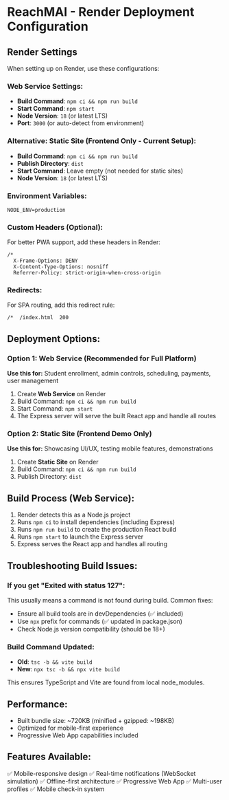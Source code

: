 # ReachMAI - Render Deployment Configuration

## Render Settings

When setting up on Render, use these configurations:

### Web Service Settings:
- **Build Command**: `npm ci && npm run build`
- **Start Command**: `npm start`
- **Node Version**: `18` (or latest LTS)
- **Port**: `3000` (or auto-detect from environment)

### Alternative: Static Site (Frontend Only - Current Setup):
- **Build Command**: `npm ci && npm run build`
- **Publish Directory**: `dist`
- **Start Command**: Leave empty (not needed for static sites)
- **Node Version**: `18` (or latest LTS)

### Environment Variables:
```
NODE_ENV=production
```

### Custom Headers (Optional):
For better PWA support, add these headers in Render:
```
/*
  X-Frame-Options: DENY
  X-Content-Type-Options: nosniff
  Referrer-Policy: strict-origin-when-cross-origin
```

### Redirects:
For SPA routing, add this redirect rule:
```
/*  /index.html  200
```

## Deployment Options:

### Option 1: Web Service (Recommended for Full Platform)
**Use this for:** Student enrollment, admin controls, scheduling, payments, user management

1. Create **Web Service** on Render
2. Build Command: `npm ci && npm run build`
3. Start Command: `npm start`
4. The Express server will serve the built React app and handle all routes

### Option 2: Static Site (Frontend Demo Only)
**Use this for:** Showcasing UI/UX, testing mobile features, demonstrations

1. Create **Static Site** on Render  
2. Build Command: `npm ci && npm run build`
3. Publish Directory: `dist`

## Build Process (Web Service):
1. Render detects this as a Node.js project
2. Runs `npm ci` to install dependencies (including Express)
3. Runs `npm run build` to create the production React build  
4. Runs `npm start` to launch the Express server
5. Express serves the React app and handles all routing

## Troubleshooting Build Issues:

### If you get "Exited with status 127":
This usually means a command is not found during build. Common fixes:
- Ensure all build tools are in devDependencies (✅ included)
- Use `npx` prefix for commands (✅ updated in package.json)
- Check Node.js version compatibility (should be 18+)

### Build Command Updated:
- **Old**: `tsc -b && vite build`
- **New**: `npx tsc -b && npx vite build`

This ensures TypeScript and Vite are found from local node_modules.

## Performance:
- Built bundle size: ~720KB (minified + gzipped: ~198KB)
- Optimized for mobile-first experience
- Progressive Web App capabilities included

## Features Available:
✅ Mobile-responsive design
✅ Real-time notifications (WebSocket simulation)
✅ Offline-first architecture
✅ Progressive Web App
✅ Multi-user profiles
✅ Mobile check-in system